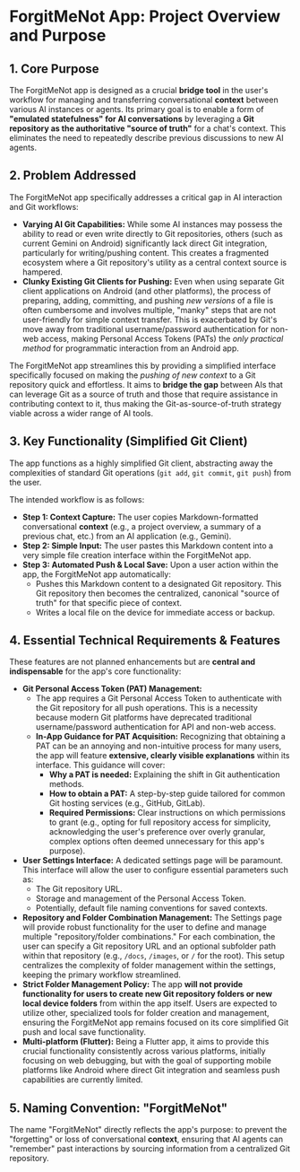 # ForgitMeNot App: Project Overview and Purpose

## 1. Core Purpose

The ForgitMeNot app is designed as a crucial **bridge tool** in the user's workflow for managing and transferring conversational **context** between various AI instances or agents. Its primary goal is to enable a form of **"emulated statefulness" for AI conversations** by leveraging a **Git repository as the authoritative "source of truth"** for a chat's context. This eliminates the need to repeatedly describe previous discussions to new AI agents.

## 2. Problem Addressed

The ForgitMeNot app specifically addresses a critical gap in AI interaction and Git workflows:

* **Varying AI Git Capabilities:** While some AI instances may possess the ability to read or even write directly to Git repositories, others (such as current Gemini on Android) significantly lack direct Git integration, particularly for writing/pushing content. This creates a fragmented ecosystem where a Git repository's utility as a central context source is hampered.
* **Clunky Existing Git Clients for Pushing:** Even when using separate Git client applications on Android (and other platforms), the process of preparing, adding, committing, and pushing *new versions* of a file is often cumbersome and involves multiple, "manky" steps that are not user-friendly for simple context transfer. This is exacerbated by Git's move away from traditional username/password authentication for non-web access, making Personal Access Tokens (PATs) the *only practical method* for programmatic interaction from an Android app.

The ForgitMeNot app streamlines this by providing a simplified interface specifically focused on making the *pushing of new context* to a Git repository quick and effortless. It aims to **bridge the gap** between AIs that can leverage Git as a source of truth and those that require assistance in contributing context to it, thus making the Git-as-source-of-truth strategy viable across a wider range of AI tools.

## 3. Key Functionality (Simplified Git Client)

The app functions as a highly simplified Git client, abstracting away the complexities of standard Git operations (`git add`, `git commit`, `git push`) from the user.

The intended workflow is as follows:

* **Step 1: Context Capture:** The user copies Markdown-formatted conversational **context** (e.g., a project overview, a summary of a previous chat, etc.) from an AI application (e.g., Gemini).
* **Step 2: Simple Input:** The user pastes this Markdown content into a very simple file creation interface within the ForgitMeNot app.
* **Step 3: Automated Push & Local Save:** Upon a user action within the app, the ForgitMeNot app automatically:
    * Pushes this Markdown content to a designated Git repository. This Git repository then becomes the centralized, canonical "source of truth" for that specific piece of context.
    * Writes a local file on the device for immediate access or backup.

## 4. Essential Technical Requirements & Features

These features are not planned enhancements but are **central and indispensable** for the app's core functionality:

* **Git Personal Access Token (PAT) Management:**
    * The app requires a Git Personal Access Token to authenticate with the Git repository for all push operations. This is a necessity because modern Git platforms have deprecated traditional username/password authentication for API and non-web access.
    * **In-App Guidance for PAT Acquisition:** Recognizing that obtaining a PAT can be an annoying and non-intuitive process for many users, the app will feature **extensive, clearly visible explanations** within its interface. This guidance will cover:
        * **Why a PAT is needed:** Explaining the shift in Git authentication methods.
        * **How to obtain a PAT:** A step-by-step guide tailored for common Git hosting services (e.g., GitHub, GitLab).
        * **Required Permissions:** Clear instructions on which permissions to grant (e.g., opting for full repository access for simplicity, acknowledging the user's preference over overly granular, complex options often deemed unnecessary for this app's purpose).
* **User Settings Interface:** A dedicated settings page will be paramount. This interface will allow the user to configure essential parameters such as:
    * The Git repository URL.
    * Storage and management of the Personal Access Token.
    * Potentially, default file naming conventions for saved contexts.
* **Repository and Folder Combination Management:** The Settings page will provide robust functionality for the user to define and manage multiple "repository/folder combinations." For each combination, the user can specify a Git repository URL and an optional subfolder path within that repository (e.g., `/docs`, `/images`, or `/` for the root). This setup centralizes the complexity of folder management within the settings, keeping the primary workflow streamlined.
* **Strict Folder Management Policy:** The app **will not provide functionality for users to create new Git repository folders or new local device folders** from within the app itself. Users are expected to utilize other, specialized tools for folder creation and management, ensuring the ForgitMeNot app remains focused on its core simplified Git push and local save functionality.
* **Multi-platform (Flutter):** Being a Flutter app, it aims to provide this crucial functionality consistently across various platforms, initially focusing on web debugging, but with the goal of supporting mobile platforms like Android where direct Git integration and seamless push capabilities are currently limited.

## 5. Naming Convention: "ForgitMeNot"

The name "ForgitMeNot" directly reflects the app's purpose: to prevent the "forgetting" or loss of conversational **context**, ensuring that AI agents can "remember" past interactions by sourcing information from a centralized Git repository.
